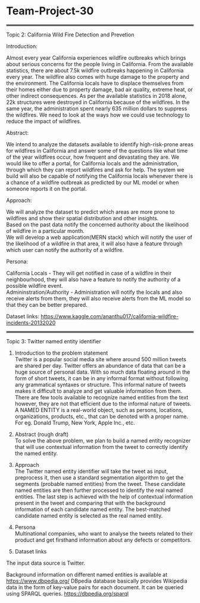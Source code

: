 # Team-Project-30

<hr style="border:2px solid gray"> </hr>

Topic 2: California Wild Fire Detection and Prevetion

Introduction:


Almost every year California experiences wildfire outbreaks which brings about serious concerns for the people living in California. From the available statistics, there are about 7.5k wildfire outbreaks happening in California every year. The wildfire also comes with huge damage to the property and the environment. The California locals have to displace themselves from their homes either due to property damage, bad air quality, extreme heat, or other indirect consequences. As per the available statistics in 2018 alone, 22k structures were destroyed in California because of the wildfires. In the same year, the administration spent nearly 635 million dollars to suppress the wildfires. We need to look at the ways how we could use technology to reduce the impact of wildfires.

Abstract: 


We intend to analyze the datasets available to identify high-risk-prone areas for wildfires in California and answer some of the questions like what time of the year wildfires occur, how frequent and devastating they are. We would like to offer a portal, for California locals and the administration, through which they can report wildfires and ask for help. The system we build will also be capable of notifying the California locals whenever there is a chance of a wildfire outbreak as predicted by our ML model or when someone reports it on the portal.

Approach:

We will analyze the dataset to predict which areas are more prone to wildfires and show their spatial distribution and other insights.  <br/>
Based on the past data notify the concerned authority about the likelihood of wildfire in a particular month.  <br/>
We will develop a web application(MERN stack) which will notify the user of the likelihood of a wildfire in that area, it will also have a feature through which user can notify the authority of a wildfire. <br/>


Persona:

California Locals - They will get notified in case of a wildfire in their neighbourhood, they will also have a feature to notify the authority of a possible wildfire event. <br/>
Admininstration/Authority - Administration will notify the locals and also receive alerts from them, they will also receive alerts from the ML model so that they can be better prepared. <br/>

Dataset links:
https://www.kaggle.com/ananthu017/california-wildfire-incidents-20132020 


<hr style="border:2px solid gray"> </hr>

Topic 3: Twitter named entity identifier

1. Introduction to the problem statement <br/>
Twitter is a popular social media site where around 500 million tweets are shared per day. Twitter offers an abundance of data that can be a huge source of personal data. With so much data floating around in the form of short tweets, it can be in any informal format without following any grammatical syntaxes or structure. This informal nature of tweets makes it difficult to analyze and get valuable information from them. There are few tools available to recognize named entities from the text however, they are not that efficient due to the informal nature of tweets.
A NAMED ENTITY is a real-world object, such as persons, locations, organizations, products, etc., that can be denoted with a proper name.
For eg. Donald Trump, New York, Apple Inc., etc.

2. Abstract (rough draft)<br/>
To solve the above problem, we plan to build a named entity recognizer that will use contextual information from the tweet to correctly identify the named entity. 

3. Approach <br/>
The Twitter named entity identifier will take the tweet as input, preprocess it, then use a standard segmentation algorithm to get the segments (probable named entities) from the tweet. These candidate named entities are then further processed to identify the real named entities. The last step is achieved with the help of contextual information present in the tweet and comparing that with the background information of each candidate named entity. The best-matched candidate named entity is selected as the real named entity.

4. Persona <br/>
Multinational companies, who want to analyse the tweets related to their product and get firsthand information about any defects or competitors.

5. Dataset links <br/>

The input data source is Twitter. <br/>

Background information on different named entities is available at https://www.dbpedia.org/
DBpedia database basically provides Wikipedia data in the form of key-value pairs for each document. 
It can be queried using SPARQL queries.
https://dbpedia.org/sparql
